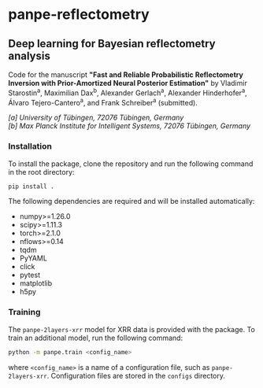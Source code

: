 
# panpe-reflectometry
## Deep learning for Bayesian reflectometry analysis

Code for the manuscript **"Fast and Reliable Probabilistic Reflectometry Inversion with Prior-Amortized Neural Posterior Estimation"** by
Vladimir Starostin<sup>a</sup>,
Maximilian Dax<sup>b</sup>,
Alexander Gerlach<sup>a</sup>, 
Alexander Hinderhofer<sup>a</sup>, 
Álvaro Tejero-Cantero<sup>a</sup>, 
and Frank Schreiber<sup>a</sup> (submitted).


*[a] University of Tübingen, 72076 Tübingen, Germany*  
*[b] Max Planck Institute for Intelligent Systems, 72076 Tübingen, Germany*

### Installation

To install the package, clone the repository and run the following command in the root directory:

```bash
pip install .
```

The following dependencies are required and will be installed automatically:

- numpy>=1.26.0
- scipy>=1.11.3
- torch>=2.1.0
- nflows>=0.14
- tqdm
- PyYAML
- click
- pytest
- matplotlib
- h5py

### Training

The `panpe-2layers-xrr` model for XRR data is provided with the package. 
To train an additional model, run the following command:

```bash
python -m panpe.train <config_name>
```

where `<config_name>` is a name of a configuration file, such as `panpe-2layers-xrr`.
Configuration files are stored in the `configs` directory.


